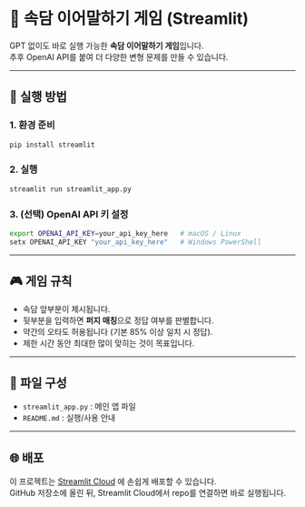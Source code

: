 # 🧩 속담 이어말하기 게임 (Streamlit)

GPT 없이도 바로 실행 가능한 **속담 이어말하기 게임**입니다.\
추후 OpenAI API를 붙여 더 다양한 변형 문제를 만들 수 있습니다.

------------------------------------------------------------------------

## 🚀 실행 방법

### 1. 환경 준비

``` bash
pip install streamlit
```

### 2. 실행

``` bash
streamlit run streamlit_app.py
```

### 3. (선택) OpenAI API 키 설정

``` bash
export OPENAI_API_KEY=your_api_key_here   # macOS / Linux
setx OPENAI_API_KEY "your_api_key_here"   # Windows PowerShell
```

------------------------------------------------------------------------

## 🎮 게임 규칙

-   속담 앞부분이 제시됩니다.
-   뒷부분을 입력하면 **퍼지 매칭**으로 정답 여부를 판별합니다.
-   약간의 오타도 허용됩니다 (기본 85% 이상 일치 시 정답).
-   제한 시간 동안 최대한 많이 맞히는 것이 목표입니다.

------------------------------------------------------------------------

## 📂 파일 구성

-   `streamlit_app.py` : 메인 앱 파일
-   `README.md` : 실행/사용 안내

------------------------------------------------------------------------

## 🌐 배포

이 프로젝트는 [Streamlit Cloud](https://streamlit.io/cloud) 에 손쉽게
배포할 수 있습니다.\
GitHub 저장소에 올린 뒤, Streamlit Cloud에서 repo를 연결하면 바로
실행됩니다.
